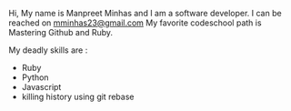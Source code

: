Hi,
My name is Manpreet Minhas and I am a software developer. I can be reached on mminhas23@gmail.com
My favorite codeschool path is Mastering Github and Ruby.

My deadly skills are :
* Ruby
* Python
* Javascript
* killing history using git rebase
